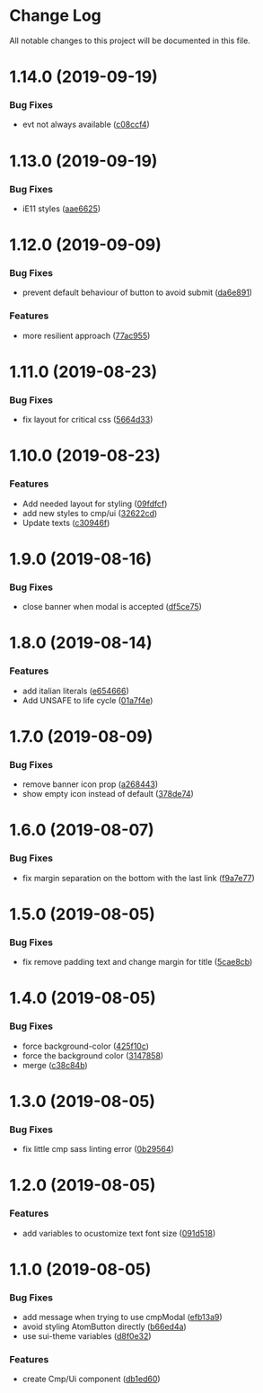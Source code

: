 # Change Log

All notable changes to this project will be documented in this file.

<a name="1.14.0"></a>
# 1.14.0 (2019-09-19)


### Bug Fixes

* evt not always available ([c08ccf4](https://github.com/SUI-Components/schibsted-spain-components/commit/c08ccf4))



<a name="1.13.0"></a>
# 1.13.0 (2019-09-19)


### Bug Fixes

* iE11 styles ([aae6625](https://github.com/SUI-Components/schibsted-spain-components/commit/aae6625))



<a name="1.12.0"></a>
# 1.12.0 (2019-09-09)


### Bug Fixes

* prevent default behaviour of button to avoid submit ([da6e891](https://github.com/SUI-Components/schibsted-spain-components/commit/da6e891))


### Features

* more resilient approach ([77ac955](https://github.com/SUI-Components/schibsted-spain-components/commit/77ac955))



<a name="1.11.0"></a>
# 1.11.0 (2019-08-23)


### Bug Fixes

* fix layout for critical css ([5664d33](https://github.com/SUI-Components/schibsted-spain-components/commit/5664d33))



<a name="1.10.0"></a>
# 1.10.0 (2019-08-23)


### Features

* Add needed layout for styling ([09fdfcf](https://github.com/SUI-Components/schibsted-spain-components/commit/09fdfcf))
* add new styles to cmp/ui ([32622cd](https://github.com/SUI-Components/schibsted-spain-components/commit/32622cd))
* Update texts ([c30946f](https://github.com/SUI-Components/schibsted-spain-components/commit/c30946f))



<a name="1.9.0"></a>
# 1.9.0 (2019-08-16)


### Bug Fixes

* close banner when modal is accepted ([df5ce75](https://github.com/SUI-Components/schibsted-spain-components/commit/df5ce75))



<a name="1.8.0"></a>
# 1.8.0 (2019-08-14)


### Features

* add italian literals ([e654666](https://github.com/SUI-Components/schibsted-spain-components/commit/e654666))
* Add UNSAFE to life cycle ([01a7f4e](https://github.com/SUI-Components/schibsted-spain-components/commit/01a7f4e))



<a name="1.7.0"></a>
# 1.7.0 (2019-08-09)


### Bug Fixes

* remove banner icon prop ([a268443](https://github.com/SUI-Components/schibsted-spain-components/commit/a268443))
* show empty icon instead of default ([378de74](https://github.com/SUI-Components/schibsted-spain-components/commit/378de74))



<a name="1.6.0"></a>
# 1.6.0 (2019-08-07)


### Bug Fixes

* fix margin separation on the bottom with the last link ([f9a7e77](https://github.com/SUI-Components/schibsted-spain-components/commit/f9a7e77))



<a name="1.5.0"></a>
# 1.5.0 (2019-08-05)


### Bug Fixes

* fix remove padding text and change margin for title ([5cae8cb](https://github.com/SUI-Components/schibsted-spain-components/commit/5cae8cb))



<a name="1.4.0"></a>
# 1.4.0 (2019-08-05)


### Bug Fixes

* force background-color ([425f10c](https://github.com/SUI-Components/schibsted-spain-components/commit/425f10c))
* force the background color ([3147858](https://github.com/SUI-Components/schibsted-spain-components/commit/3147858))
* merge ([c38c84b](https://github.com/SUI-Components/schibsted-spain-components/commit/c38c84b))



<a name="1.3.0"></a>
# 1.3.0 (2019-08-05)


### Bug Fixes

* fix little cmp sass linting error ([0b29564](https://github.com/SUI-Components/schibsted-spain-components/commit/0b29564))



<a name="1.2.0"></a>
# 1.2.0 (2019-08-05)


### Features

* add variables to ocustomize text font size ([091d518](https://github.com/SUI-Components/schibsted-spain-components/commit/091d518))



<a name="1.1.0"></a>
# 1.1.0 (2019-08-05)


### Bug Fixes

* add message when trying to use cmpModal ([efb13a9](https://github.com/SUI-Components/schibsted-spain-components/commit/efb13a9))
* avoid styling AtomButton directly ([b66ed4a](https://github.com/SUI-Components/schibsted-spain-components/commit/b66ed4a))
* use sui-theme variables ([d8f0e32](https://github.com/SUI-Components/schibsted-spain-components/commit/d8f0e32))


### Features

* create Cmp/Ui component ([db1ed60](https://github.com/SUI-Components/schibsted-spain-components/commit/db1ed60))



